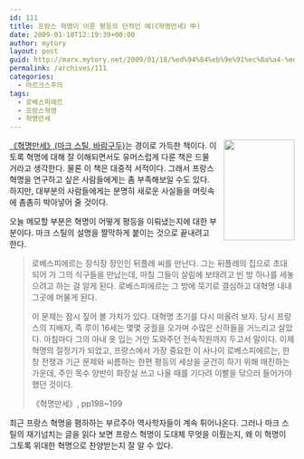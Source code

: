 ```yaml
---
id: 111
title: 프랑스 혁명이 이룬 평등의 단적인 예(《혁명만세》中)
date: 2009-01-18T12:19:39+00:00
author: mytory
layout: post
guid: http://marx.mytory.net/2009/01/18/%ed%94%84%eb%9e%91%ec%8a%a4-%ed%98%81%eb%aa%85%ec%9d%b4-%ec%9d%b4%eb%a3%ac-%ed%8f%89%eb%93%b1%ec%9d%98-%eb%8b%a8%ec%a0%81%ec%9d%b8-%ec%98%88%e3%80%8a%ed%98%81%eb%aa%85%eb%a7%8c%ec%84%b8%e3%80%8b/
permalink: /archives/111
categories:
  - 마르크스주의
tags:
  - 로베스피에르
  - 프랑스혁명
  - 혁명만세
---
```

<img src="http://cfs12.tistory.com/image/10/tistory/2009/01/19/01/52/49735e641eef6" align="right" width="125px" height="178" style="margin : 0px 0px 0px 10px" /><a href="http://www.aladdin.co.kr/shop/wproduct.aspx?isbn=8993404011" target="_blank" title="[http://www.aladdin.co.kr/shop/wproduct.aspx?isbn=8993404011]로 이동합니다.">《혁명만세》(마크 스틸, 바람구두)</a>는 경이로 가득한 책이다. 이토록 혁명에 대해 잘 이해되면서도 유머스럽게 다룬 책은 드물 거라고 생각한다. 물론 이 책은 대중적 서적이다. 그래서 프랑스 혁명을 연구하고 싶은 사람들에게는 좀 부족해보일 수도 있다. 하지만, 대부분의 사람들에게는 분명히 새로운 사실들을 머릿속에 촘촘히 박아넣어 줄 것이다.

오늘 메모할 부분은 혁명이 어떻게 평등을 이뤄냈는지에 대한 부분이다. 마크 스틸의 설명을 짤막하게 붙이는 것으로 끝내려고 한다.

> 로베스피에르는 장식장 장인인 뒤플레 씨를 만난다. 그는 뒤플레의 집으로 초대되어 가 그의 식구들을 만났는데, 마침 그들이 살림에 보태려고 빈 방 하나를 세놓으려고 하는 걸 알게 된다. 로베스피에르는 그 방에 묵기로 결심하고 대혁명 내내 그곳에 머물게 된다.
> 
> 이 문제는 잠시 짚어 볼 가치가 있다. 대혁명 초기를 다시 떠올려 보자. 당시 프랑스의 지배자, 즉 루이 16세는 몇몇 궁궐을 오가며 수많은 신하들을 거느리고 살았다. 아침마다 그의 아내 옷 입는 거만 도와주던 전속직원까지 두고서 말이다. 이제 혁명의 절정기가 되었고, 프랑스에서 가장 중요한 이 사나이 로베스피에르는, 한창 전쟁과 기근 문제와 씨름하는 한편 평등의 세상을 굳건히 하기 위해 매진하는 가운데, 주인 목수 양반이 화장실 쓰고 나올 때를 기다려 이빨을 닦으러 들어가야 했던 것이다.
> 
> <p class="rep">
>   《혁명만세》, pp198~199
> </p>

최근 프랑스 혁명을 폄하하는 부르주아 역사학자들이 계속 튀어나온다. 그러나 마크 스틸의 재기넘치는 글을 읽다 보면 프랑스 혁명이 도대체 무엇을 이뤘는지, 왜 이 혁명이 그토록 위대한 혁명으로 찬양받는지 잘 알 수 있다.